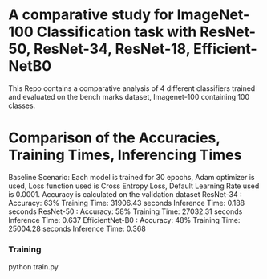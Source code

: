 # A comparative study for ImageNet-100 Classification task with ResNet-50, ResNet-34, ResNet-18, Efficient-NetB0

This Repo contains a comparative analysis of 4 different classifiers trained and evaluated on the bench marks dataset, Imagenet-100 containing 100 classes.

#  Comparison of the Accuracies, Training Times, Inferencing Times

Baseline Scenario: Each model is trained for 30 epochs, Adam optimizer is used, Loss function used is Cross Entropy Loss, Default Learning Rate used is 0.0001.
Accuracy is calculated on the validation dataset
ResNet-34 : Accuracy: 63%
					Training Time:  31906.43 seconds
					Inference Time: 0.188 seconds
ResNet-50 : Accuracy: 58%
					Training Time:  27032.31 seconds
					Inference Time: 0.637
EfficientNet-B0 : Accuracy: 48%
					Training Time:  25004.28  seconds
					Inference Time: 0.368



### Training

python train.py
